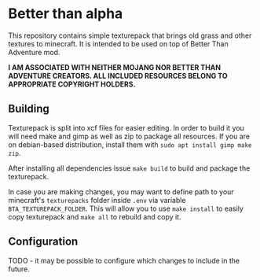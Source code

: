 # Better than alpha

This repository contains simple texturepack that brings old grass and other textures to minecraft. It is intended to be used on top of Better Than Adventure mod.

**I AM ASSOCIATED WITH NEITHER MOJANG NOR BETTER THAN ADVENTURE CREATORS. ALL INCLUDED RESOURCES BELONG TO APPROPRIATE COPYRIGHT HOLDERS.**

## Building

Texturepack is split into xcf files for easier editing. In order to build it you will need make and gimp as well as zip to package all resources. If you are on debian-based distribution, install them with `sudo apt install gimp make zip`.

After installing all dependencies issue `make build` to build and package the texturepack.

In case you are making changes, you may want to define path to your minecraft's `texturepacks` folder inside `.env` via variable `BTA_TEXTUREPACK_FOLDER`. This will allow you to use `make install` to easily copy texturepack and `make all` to rebuild and copy it.

## Configuration

TODO - it may be possible to configure which changes to include in the future.
